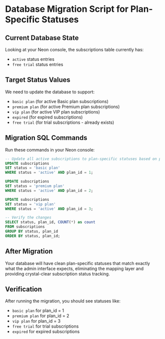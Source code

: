 # Database Migration Script for Plan-Specific Statuses

## Current Database State
Looking at your Neon console, the subscriptions table currently has:
- `active` status entries
- `free trial` status entries

## Target Status Values
We need to update the database to support:
- `basic plan` (for active Basic plan subscriptions)
- `premium plan` (for active Premium plan subscriptions) 
- `vip plan` (for active VIP plan subscriptions)
- `expired` (for expired subscriptions)
- `free trial` (for trial subscriptions - already exists)

## Migration SQL Commands
Run these commands in your Neon console:

```sql
-- Update all active subscriptions to plan-specific statuses based on plan_id
UPDATE subscriptions 
SET status = 'basic plan' 
WHERE status = 'active' AND plan_id = 1;

UPDATE subscriptions 
SET status = 'premium plan' 
WHERE status = 'active' AND plan_id = 2;

UPDATE subscriptions 
SET status = 'vip plan' 
WHERE status = 'active' AND plan_id = 3;

-- Verify the changes
SELECT status, plan_id, COUNT(*) as count 
FROM subscriptions 
GROUP BY status, plan_id 
ORDER BY status, plan_id;
```

## After Migration
Your database will have clean plan-specific statuses that match exactly what the admin interface expects, eliminating the mapping layer and providing crystal-clear subscription status tracking.

## Verification
After running the migration, you should see statuses like:
- `basic plan` for plan_id = 1
- `premium plan` for plan_id = 2  
- `vip plan` for plan_id = 3
- `free trial` for trial subscriptions
- `expired` for expired subscriptions